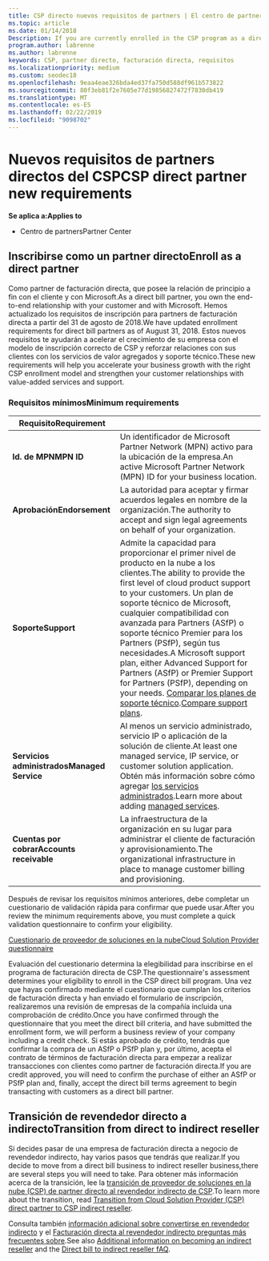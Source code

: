 ```yaml
---
title: CSP directo nuevos requisitos de partners | El centro de partners
ms.topic: article
ms.date: 01/14/2018
Description: If you are currently enrolled in the CSP program as a direct partner, you should prepare to meet these updated support and services requirements.
program.author: labrenne
ms.author: labrenne
keywords: CSP, partner directo, facturación directa, requisitos
ms.localizationpriority: medium
ms.custom: seodec18
ms.openlocfilehash: 9eaa4eae326bda4ed37fa750d588df961b573822
ms.sourcegitcommit: 80f3eb81f2e7605e77d19856827472f7830db419
ms.translationtype: MT
ms.contentlocale: es-ES
ms.lasthandoff: 02/22/2019
ms.locfileid: "9098702"
---
```

# <a name="csp-direct-partner-new-requirements"></a><span data-ttu-id="4f14e-103">Nuevos requisitos de partners directos del CSP</span><span class="sxs-lookup"><span data-stu-id="4f14e-103">CSP direct partner new requirements</span></span>

**<span data-ttu-id="4f14e-104">Se aplica a:</span><span class="sxs-lookup"><span data-stu-id="4f14e-104">Applies to</span></span>**

- <span data-ttu-id="4f14e-105">Centro de partners</span><span class="sxs-lookup"><span data-stu-id="4f14e-105">Partner Center</span></span>

## <a name="enroll-as-a-direct-partner"></a><span data-ttu-id="4f14e-106">Inscribirse como un partner directo</span><span class="sxs-lookup"><span data-stu-id="4f14e-106">Enroll as a direct partner</span></span>

<span data-ttu-id="4f14e-107">Como partner de facturación directa, que posee la relación de principio a fin con el cliente y con Microsoft.</span><span class="sxs-lookup"><span data-stu-id="4f14e-107">As a direct bill partner, you own the end-to-end relationship with your customer and with Microsoft.</span></span> <span data-ttu-id="4f14e-108">Hemos actualizado los requisitos de inscripción para partners de facturación directa a partir del 31 de agosto de 2018.</span><span class="sxs-lookup"><span data-stu-id="4f14e-108">We have updated enrollment requirements for direct bill partners as of August 31, 2018.</span></span> <span data-ttu-id="4f14e-109">Estos nuevos requisitos te ayudarán a acelerar el crecimiento de su empresa con el modelo de inscripción correcto de CSP y reforzar relaciones con sus clientes con los servicios de valor agregados y soporte técnico.</span><span class="sxs-lookup"><span data-stu-id="4f14e-109">These new requirements will help you accelerate your business growth with the right CSP enrollment model and strengthen your customer relationships with value-added services and support.</span></span> 

### <a name="minimum-requirements"></a><span data-ttu-id="4f14e-110">Requisitos mínimos</span><span class="sxs-lookup"><span data-stu-id="4f14e-110">Minimum requirements</span></span>

|**<span data-ttu-id="4f14e-111">Requisito</span><span class="sxs-lookup"><span data-stu-id="4f14e-111">Requirement</span></span>**|                             |
|--------------------------------|--------------------------------------------------------------|
|**<span data-ttu-id="4f14e-112">Id. de MPN</span><span class="sxs-lookup"><span data-stu-id="4f14e-112">MPN ID</span></span>**   |<span data-ttu-id="4f14e-113">Un identificador de Microsoft Partner Network (MPN) activo para la ubicación de la empresa.</span><span class="sxs-lookup"><span data-stu-id="4f14e-113">An active Microsoft Partner Network (MPN) ID for your business location.</span></span>   |
|**<span data-ttu-id="4f14e-114">Aprobación</span><span class="sxs-lookup"><span data-stu-id="4f14e-114">Endorsement</span></span>**   |<span data-ttu-id="4f14e-115">La autoridad para aceptar y firmar acuerdos legales en nombre de la organización.</span><span class="sxs-lookup"><span data-stu-id="4f14e-115">The authority to accept and sign legal agreements on behalf of your organization.</span></span>|
|**<span data-ttu-id="4f14e-116">Soporte</span><span class="sxs-lookup"><span data-stu-id="4f14e-116">Support</span></span>**  |<span data-ttu-id="4f14e-117">Admite la capacidad para proporcionar el primer nivel de producto en la nube a los clientes.</span><span class="sxs-lookup"><span data-stu-id="4f14e-117">The ability to provide the first level of cloud product support to your customers.</span></span> <span data-ttu-id="4f14e-118">Un plan de soporte técnico de Microsoft, cualquier compatibilidad con avanzada para Partners (ASfP) o soporte técnico Premier para los Partners (PSfP), según tus necesidades.</span><span class="sxs-lookup"><span data-stu-id="4f14e-118">A Microsoft support plan, either Advanced Support for Partners (ASfP) or Premier Support for Partners (PSfP), depending on your needs.</span></span> <span data-ttu-id="4f14e-119">[Comparar los planes de soporte técnico](https://partner.microsoft.com/en-US/support/partnersupport).</span><span class="sxs-lookup"><span data-stu-id="4f14e-119">[Compare support plans](https://partner.microsoft.com/en-US/support/partnersupport).</span></span> |
|**<span data-ttu-id="4f14e-120">Servicios administrados</span><span class="sxs-lookup"><span data-stu-id="4f14e-120">Managed Service</span></span>**   |<span data-ttu-id="4f14e-121">Al menos un servicio administrado, servicio IP o aplicación de la solución de cliente.</span><span class="sxs-lookup"><span data-stu-id="4f14e-121">At least one managed service, IP service, or customer solution application.</span></span> <span data-ttu-id="4f14e-122">Obtén más información sobre cómo agregar [los servicios administrados](https://partner.microsoft.com/en-US/business-opportunities/managed-services-provider).</span><span class="sxs-lookup"><span data-stu-id="4f14e-122">Learn more about adding [managed services](https://partner.microsoft.com/en-US/business-opportunities/managed-services-provider).</span></span>|
|**<span data-ttu-id="4f14e-123">Cuentas por cobrar</span><span class="sxs-lookup"><span data-stu-id="4f14e-123">Accounts receivable</span></span>** |<span data-ttu-id="4f14e-124">La infraestructura de la organización en su lugar para administrar el cliente de facturación y aprovisionamiento.</span><span class="sxs-lookup"><span data-stu-id="4f14e-124">The organizational infrastructure in place to manage customer billing and provisioning.</span></span> 

<span data-ttu-id="4f14e-125">Después de revisar los requisitos mínimos anteriores, debe completar un cuestionario de validación rápida para confirmar que puede usar.</span><span class="sxs-lookup"><span data-stu-id="4f14e-125">After you review the minimum requirements above, you must complete a quick validation questionnaire to confirm your eligibility.</span></span> 

[<span data-ttu-id="4f14e-126">Cuestionario de proveedor de soluciones en la nube</span><span class="sxs-lookup"><span data-stu-id="4f14e-126">Cloud Solution Provider questionnaire</span></span>](https://partner.microsoft.com/cloud-solution-provider/assessment)

<span data-ttu-id="4f14e-127">Evaluación del cuestionario determina la elegibilidad para inscribirse en el programa de facturación directa de CSP.</span><span class="sxs-lookup"><span data-stu-id="4f14e-127">The questionnaire's assessment determines your eligibility to enroll in the CSP direct bill program.</span></span> <span data-ttu-id="4f14e-128">Una vez que hayas confirmado mediante el cuestionario que cumplan los criterios de facturación directa y han enviado el formulario de inscripción, realizaremos una revisión de empresas de la compañía incluida una comprobación de crédito.</span><span class="sxs-lookup"><span data-stu-id="4f14e-128">Once you have confirmed through the questionnaire that you meet the direct bill criteria, and have submitted the enrollment form, we will perform a business review of your company including a credit check.</span></span> <span data-ttu-id="4f14e-129">Si estás aprobado de crédito, tendrás que confirmar la compra de un ASfP o PSfP plan y, por último, acepta el contrato de términos de facturación directa para empezar a realizar transacciones con clientes como partner de facturación directa.</span><span class="sxs-lookup"><span data-stu-id="4f14e-129">If you are credit approved, you will need to confirm the purchase of either an ASfP or PSfP plan and, finally, accept the direct bill terms agreement to begin transacting with customers as a direct bill partner.</span></span>

## <a name="transition-from-direct-to-indirect-reseller"></a><span data-ttu-id="4f14e-130">Transición de revendedor directo a indirecto</span><span class="sxs-lookup"><span data-stu-id="4f14e-130">Transition from direct to indirect reseller</span></span>

<span data-ttu-id="4f14e-131">Si decides pasar de una empresa de facturación directa a negocio de revendedor indirecto, hay varios pasos que tendrás que realizar.</span><span class="sxs-lookup"><span data-stu-id="4f14e-131">If you decide to move from a direct bill business to indirect reseller business,there are several steps you will need to take.</span></span> <span data-ttu-id="4f14e-132">Para obtener más información acerca de la transición, lee la [transición de proveedor de soluciones en la nube (CSP) de partner directo al revendedor indirecto de CSP](transition-direct-to-indirect.md).</span><span class="sxs-lookup"><span data-stu-id="4f14e-132">To learn more about the transition, read [Transition from Cloud Solution Provider (CSP) direct partner to CSP indirect reseller](transition-direct-to-indirect.md).</span></span> 

<span data-ttu-id="4f14e-133">Consulta también [información adicional sobre convertirse en revendedor indirecto](https://assetsprod.microsoft.com/csp-directbill-to-indirect-transition.pdf) y el [Facturación directa al revendedor indirecto preguntas más frecuentes sobre](https://assetsprod.microsoft.com/mpn/direct-bill-partner-faq.pdf).</span><span class="sxs-lookup"><span data-stu-id="4f14e-133">See also [Additional information on becoming an indirect reseller](https://assetsprod.microsoft.com/csp-directbill-to-indirect-transition.pdf) and the [Direct bill to indirect reseller fAQ](https://assetsprod.microsoft.com/mpn/direct-bill-partner-faq.pdf).</span></span>
